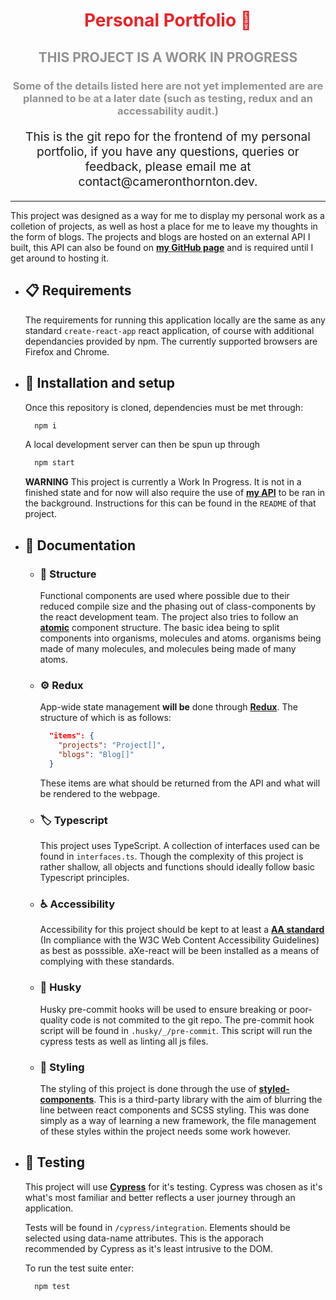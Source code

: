 <h1 align="center" style="color: #ea2328">
  Personal Portfolio 👹
</h1>
<h2 align="center" style="color: #919191">
  THIS PROJECT IS A WORK IN PROGRESS
</h2>
<h3 align="center" style="color: #919191">
  Some of the details listed here are not yet implemented are are planned to be at a later date (such as testing, redux and an accessability audit.)
</h3>

<p align="center" style="font-size: 1.2rem;">
  This is the git repo for the frontend of my personal portfolio, if you have any questions, queries or feedback, please email me at contact@cameronthornton.dev.
</p>

<hr />

This project was designed as a way for me to display my personal work as a colletion of projects, as well as host a place for me to leave my thoughts in the form of blogs. The projects and blogs are hosted on an external API I built, this API can also be found on [**my GitHub page**][API] and is required until I get around to hosting it.

[API]: https://github.com/Shubwub/portfolio-API
[at]: https://atomicdesign.bradfrost.com/chapter-2/
[r]: https://redux.js.org/
[c]: https://www.cypress.io/
[aa]: https://www.w3.org/WAI/WCAG2AAA-Conformance.html
[m]: https://mochajs.org/
[sc]: https://styled-components.com/

- ## 📋 Requirements

  The requirements for running this application locally are the same as any standard `create-react-app` react application, of course with additional dependancies provided by npm. The currently supported browsers are Firefox and Chrome.

- ## 🎉 Installation and setup

  Once this repository is cloned, dependencies must be met through:

  ```bash
    npm i
  ```

  A local development server can then be spun up through

  ```bash
    npm start
  ```

  **WARNING**
  This project is currently a Work In Progress. It is not in a finished state and for now will also require the use of [**my API**][API] to be ran in the background. Instructions for this can be found in the `README` of that project.

- ## 📖 Documentation

  - ### 🚧 Structure

    Functional components are used where possible due to their reduced compile size and the phasing out of class-components by the react development team.
    The project also tries to follow an [**atomic**][at] component structure. The basic idea being to split components into organisms, molecules and atoms. organisms being made of many molecules, and molecules being made of many atoms.

  - ### ⚙️ Redux

    App-wide state management **will be** done through [**Redux**][r]. The structure of which is as follows:

    ```JSON
      "items": {
        "projects": "Project[]",
        "blogs": "Blog[]"
      }
    ```

    These items are what should be returned from the API and what will be rendered to the webpage.

  - ### 🏷️ Typescript

    This project uses TypeScript. A collection of interfaces used can be found in `interfaces.ts`. Though the complexity of this project is rather shallow, all objects and functions should ideally follow basic Typescript principles.

  - ### ♿ Accessibility

    Accessibility for this project should be kept to at least a [**AA standard**][aa] (In compliance with the W3C Web Content Accessibility Guidelines) as best as posssible. aXe-react will be been installed as a means of complying with these standards.

  - ### 🐶 Husky
    Husky pre-commit hooks will be used to ensure breaking or poor-quality code is not commited to the git repo. The pre-commit hook script will be found in `.husky/_/pre-commit`. This script will run the cypress tests as well as linting all js files.

  - ### 💄 Styling
    The styling of this project is done through the use of [**styled-components**][sc]. This is a third-party library with the aim of blurring the line between react components and SCSS styling. This was done simply as a way of learning a new framework, the file management of these styles within the project needs some work however.
- ## 🧪 Testing

  This project will use [**Cypress**][c] for it's testing. Cypress was chosen as it's what's most familiar and better reflects a user journey through an application.

  Tests will be found in `/cypress/integration`. Elements should be selected using data-name attributes. This is the apporach recommended by Cypress as it's least intrusive to the DOM.

  To run the test suite enter:

  ```bash
    npm test
  ```
